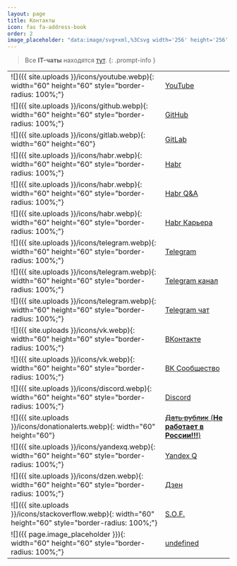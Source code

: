 ```yaml
---
layout: page
title: Контакты
icon: fas fa-address-book
order: 2
image_placeholder: "data:image/svg+xml,%3Csvg width='256' height='256' xmlns='http://www.w3.org/2000/svg'%3E%3Cg id='Layer_1'%3E%3Ctitle%3ELayer 1%3C/title%3E%3Crect stroke-width='0' id='svg_2' height='256' width='256' y='0' x='0' stroke='%23000' fill='%23919191'/%3E%3C/g%3E%3C/svg%3E"
---
```


> Все **IT-чаты** находятся [тут](https://github.com/SeryiBaran/tg-it-chats).
{: .prompt-info }

|                                                                                                         |                                                                                                                                        |
| ------------------------------------------------------------------------------------------------------- | -------------------------------------------------------------------------------------------------------------------------------------- |
| ![]({{ site.uploads }}/icons/youtube.webp){: width="60" height="60" style="border-radius: 100%;"}       | [YouTube](https://www.youtube.com/channel/UC7hhejQ7G0X9ZqskzwV7sNA)                                                                    |
| ![]({{ site.uploads }}/icons/github.webp){: width="60" height="60" style="border-radius: 100%;"}        | [GitHub](https://github.com/SeryiBaran)                                                                                                |
| ![]({{ site.uploads }}/icons/gitlab.webp){: width="60" height="60"}                                     | [GitLab](https://gitlab.com/SeryiBaran) <!-- Без style="border-radius: 100%;" -->                                                      |
| ![]({{ site.uploads }}/icons/habr.webp){: width="60" height="60" style="border-radius: 100%;"}          | [Habr](https://habr.com/ru/users/SeryiBaran6)                                                                                          |
| ![]({{ site.uploads }}/icons/habr.webp){: width="60" height="60" style="border-radius: 100%;"}          | [Habr Q&A](https://qna.habr.com/user/SeryiBaran6)                                                                                      |
| ![]({{ site.uploads }}/icons/habr.webp){: width="60" height="60" style="border-radius: 100%;"}          | [Habr Карьера](https://career.habr.com/seryibaran6)                                                                                    |
| ![]({{ site.uploads }}/icons/telegram.webp){: width="60" height="60" style="border-radius: 100%;"}      | [Telegram](https://t.me/ivanchai6iv)                                                                                                   |
| ![]({{ site.uploads }}/icons/telegram.webp){: width="60" height="60" style="border-radius: 100%;"}      | [Telegram канал](https://t.me/ivanchaigroop)                                                                                           |
| ![]({{ site.uploads }}/icons/telegram.webp){: width="60" height="60" style="border-radius: 100%;"}      | [Telegram чат](https://t.me/ivanchaitalk)                                                                                              |
| ![]({{ site.uploads }}/icons/vk.webp){: width="60" height="60" style="border-radius: 100%;"}            | [ВКонтакте](https://vk.com/ivanchai6)                                                                                                  |
| ![]({{ site.uploads }}/icons/vk.webp){: width="60" height="60" style="border-radius: 100%;"}            | [ВК Сообщество](https://vk.com/ivanchaismeh)                                                                                           |
| ![]({{ site.uploads }}/icons/discord.webp){: width="60" height="60" style="border-radius: 100%;"}       | [Discord](https://discord.gg/3zvBzgaw2P)                                                                                               |
| ![]({{ site.uploads }}/icons/donationalerts.webp){: width="60" height="60"}                             | [~~Дать рублик~~ (**Не работает в России!!!**)](https://www.donationalerts.com/r/seryibaran) <!-- Без style="border-radius: 100%;" --> |
| ![]({{ site.uploads }}/icons/yandexq.webp){: width="60" height="60" style="border-radius: 100%;"}       | [Yandex Q](https://yandex.ru/q/profile/y6dm92f22mkqh04h3v4b1rv6er/)                                                                    |
| ![]({{ site.uploads }}/icons/dzen.webp){: width="60" height="60" style="border-radius: 100%;"}          | [Дзен](https://dzen.ru/seryibaran)                                                                                                     |
| ![]({{ site.uploads }}/icons/stackoverflow.webp){: width="60" height="60" style="border-radius: 100%;"} | [S.O.F.](https://ru.stackoverflow.com/users/418945/seryibananan)                                                                       |
| ![]({{ page.image_placeholder }}){: width="60" height="60" style="border-radius: 100%;"}                | [undefined](https://t.me/+XpDWVl2pW8xhZDAy/)                                                                                           |
